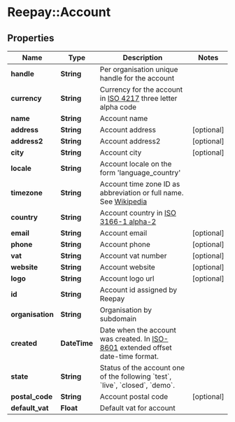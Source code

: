 # Reepay::Account

## Properties
Name | Type | Description | Notes
------------ | ------------- | ------------- | -------------
**handle** | **String** | Per organisation unique handle for the account | 
**currency** | **String** | Currency for the account in [ISO 4217](http://da.wikipedia.org/wiki/ISO_4217) three letter alpha code | 
**name** | **String** | Account name | 
**address** | **String** | Account address | [optional] 
**address2** | **String** | Account address2 | [optional] 
**city** | **String** | Account city | [optional] 
**locale** | **String** | Account locale on the form &#39;language_country&#39; | 
**timezone** | **String** | Account time zone ID as abbreviation or full name. See [Wikipedia](http://en.wikipedia.org/wiki/List_of_tz_database_time_zones) | 
**country** | **String** | Account country in [ISO 3166-1 alpha-2](http://en.wikipedia.org/wiki/ISO_3166-1_alpha-2) | 
**email** | **String** | Account email | [optional] 
**phone** | **String** | Account phone | [optional] 
**vat** | **String** | Account vat number | [optional] 
**website** | **String** | Account website | [optional] 
**logo** | **String** | Account logo url | [optional] 
**id** | **String** | Account id assigned by Reepay | 
**organisation** | **String** | Organisation by subdomain | 
**created** | **DateTime** | Date when the account was created. In [ISO-8601](http://en.wikipedia.org/wiki/ISO_8601) extended offset date-time format. | 
**state** | **String** | Status of the account one of the following &#x60;test&#x60;, &#x60;live&#x60;, &#x60;closed&#x60;, &#x60;demo&#x60;. | 
**postal_code** | **String** | Account postal code | [optional] 
**default_vat** | **Float** | Default vat for account | 


